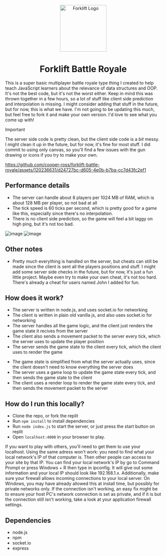 <p align="center">
  <img src="https://github.com/cooper-ross/forklift-battle-royale/assets/120236631/ba0f8842-803e-48ec-84ca-6cee22191bbb" alt="Forklift Logo" width="150"/>
</p>
<h1 align="center">Forklift Battle Royale</h1>

This is a super basic multiplayer battle royale type thing I created to help teach JavaScript learners about the relevance of data structures and OOP. It's not the best code, but it's not the worst either. Keep in mind this was thrown together in a few hours, so a lot of stuff like client side prediction and interpolation is missing. I might consider adding that stuff in the future, but for now, this is what we have. I'm not going to be updating this much, but feel free to fork it and make your own version. I'd love to see what you come up with!

> [!IMPORTANT]
> The server side code is pretty clean, but the client side code is a *bit* messy. I might clean it up in the future, but for now, it's fine for most stuff. I did commit to using only canvas, so you'll find a few issues with the gun drawing or icons if you try to make your own.



https://github.com/cooper-ross/forklift-battle-royale/assets/120236631/d24727bc-d605-4e0b-b7ba-cc7d43fc2ef1




## Performance details
- The server can handle about 8 players per 1024 MB of RAM, which is about 128 MB per player, so not bad at all
- The tick speed is 60 ticks per second, which is pretty good for a game like this, especially since there's no interpolation.
- There is no client side prediction, so the game will feel a bit laggy on high ping, but it's not too bad.

![image](https://github.com/cooper-ross/forklift-battle-royale/assets/120236631/17c52117-ecb2-495a-9658-f732a602de17)
![image](https://github.com/cooper-ross/forklift-battle-royale/assets/120236631/9fed229e-1adc-4a20-8444-8e20a4ee120f)

## Other notes
- Pretty much everything is handled on the server, but cheats can still be made since the client is sent all the players positions and stuff. I might add some server side checks in the future, but for now, it's just a fun little project. Maybe even try to make your own cheat, it's not too hard. There's already a cheat for users named John I added for fun.

## How does it work?
- The server is written in node.js, and uses socket.io for networking
- The client is written in plain old vanilla js, and also uses socket.io for networking
- The server handles all the game logic, and the client just renders the game state it recives from the server
- The client also sends a movement packet to the server every tick, which the server uses to update the player position
- The server sends the game state to the client every tick, which the client uses to render the game
* The game state is simplified from what the server actually uses, since the client doesn't need to know everything the server does
* The server uses a game loop to update the game state every tick, and then sends the game state to the client
* The client uses a render loop to render the game state every tick, and then sends the movement packet to the server

## How do I run this locally?
- Clone the repo, or fork the replit
- Run `npm install` to install dependencies
- Run `node index.js` to start the server, or just press the start button on replit
- Open `localhost:4000` in your browser to play.

If you want to play with others, you'll need to get them to use your localhost. Using the same adress won't work: you need to find what your local network's IP of that computer is. Then other people can access to your site by that IP.
You can find your local network's IP by go to Command Prompt or press Windows + R then type in ipconfig. It will give out some information and your local IP should look like 192.168.1.x.
Additionally, make sure your firewall allows incoming connections to your local server. On Windows, you may have already allowed this at install time, but possibly for private networks only. If the connection isn't working, an easy fix might be to ensure your host PC's network connection is set as private, and if it is but the connection still isn't working, take a look at your application firewall settings.

## Dependencies
- node.js
- npm
- socket.io
- express
